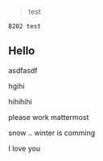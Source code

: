 >test
```
B202 test

```


Hello
----------------------------------------------

asdfasdf

hgihi

hihihihi


please work mattermost

snow .. winter is comming

I love you